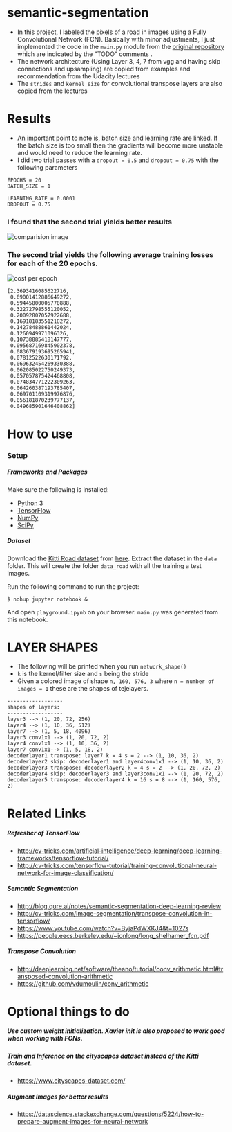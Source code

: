 # semantic-segmentation
- In this project, I labeled the pixels of a road in images using a Fully Convolutional Network (FCN).
Basically with minor adjustments, I just implemented the code in the `main.py` module  from the
[original repository](https://github.com/udacity/CarND-Semantic-Segmentation/)
which are indicated by the "TODO" comments . 
- The network architecture (Using Layer 3, 4, 7 from vgg and having skip connections and upsampling)
are copied from examples and recommendation from the Udacity lectures
- The `strides` and `kernel_size` for convolutional transpose layers are also copied from the lectures

# Results
- An important point to note is, batch size and learning rate are linked. If the batch size is too small then the gradients will become more unstable and would need to reduce the learning rate.
- I did two trial passes with a `dropout = 0.5` and `dropout = 0.75`  with the following parameters

```
EPOCHS = 20
BATCH_SIZE = 1

LEARNING_RATE = 0.0001
DROPOUT = 0.75
```
### I found that the second trial yields better results 
![comparision image](https://github.com/mithi/semantic-segmentation/blob/master/comparison_img.png)

### The second trial yields the following average training losses for each of the 20 epochs. 
![cost per epoch](https://github.com/mithi/semantic-segmentation/blob/master/cost_per_epoch.png)
```
[2.3693416085622716,
 0.69001412886649272,
 0.59445800005770888,
 0.32272798555120052,
 0.20092807057922688,
 0.16918183551218272,
 0.14278488861442024,
 0.1260949971096326,
 0.10738885418147777,
 0.095687169845902378,
 0.083679193695265941,
 0.07812522630171792,
 0.069632454269330388,
 0.062085022750249373,
 0.057057875424468808,
 0.074834771222309263,
 0.064260387193785407,
 0.069701109319976876,
 0.056181870239777137,
 0.049685901646408862]
```

# How to use

### Setup
##### Frameworks and Packages
Make sure the following is installed:
 - [Python 3](https://www.python.org/)
 - [TensorFlow](https://www.tensorflow.org/)
 - [NumPy](http://www.numpy.org/)
 - [SciPy](https://www.scipy.org/)

##### Dataset
Download the [Kitti Road dataset](http://www.cvlibs.net/datasets/kitti/eval_road.php) from [here](http://www.cvlibs.net/download.php?file=data_road.zip).  Extract the dataset in the `data` folder.  This will create the folder `data_road` with all the training a test images.

Run the following command to run the project:
```
$ nohup jupyter notebook &
```
And open `playground.ipynb` on your browser. `main.py` was generated from this notebook. 

# LAYER SHAPES

- The following will be printed when you run `network_shape()`
- `k` is the kernel/filter size and `s` being the stride
- Given a colored image of shape `n, 160, 576, 3` where `n = number of images = 1` these are the shapes of tejelayers.
```
------------------
shapes of layers:
------------------
layer3 --> (1, 20, 72, 256)
layer4 --> (1, 10, 36, 512)
layer7 --> (1, 5, 18, 4096)
layer3 conv1x1 --> (1, 20, 72, 2)
layer4 conv1x1 --> (1, 10, 36, 2)
layer7 conv1x1--> (1, 5, 18, 2)
decoderlayer1 transpose: layer7 k = 4 s = 2 --> (1, 10, 36, 2)
decoderlayer2 skip: decoderlayer1 and layer4conv1x1 --> (1, 10, 36, 2)
decoderlayer3 transpose: decoderlayer2 k = 4 s = 2 --> (1, 20, 72, 2)
decoderlayer4 skip: decoderlayer3 and layer3conv1x1 --> (1, 20, 72, 2)
decoderlayer5 transpose: decoderlayer4 k = 16 s = 8 --> (1, 160, 576, 2)
```

# Related Links

##### Refresher of TensorFlow
- http://cv-tricks.com/artificial-intelligence/deep-learning/deep-learning-frameworks/tensorflow-tutorial/
- http://cv-tricks.com/tensorflow-tutorial/training-convolutional-neural-network-for-image-classification/

##### Semantic Segmentation
- http://blog.qure.ai/notes/semantic-segmentation-deep-learning-review
- http://cv-tricks.com/image-segmentation/transpose-convolution-in-tensorflow/
- https://www.youtube.com/watch?v=ByjaPdWXKJ4&t=1027s
- https://people.eecs.berkeley.edu/~jonlong/long_shelhamer_fcn.pdf

##### Transpose Convolution  
- http://deeplearning.net/software/theano/tutorial/conv_arithmetic.html#transposed-convolution-arithmetic
- https://github.com/vdumoulin/conv_arithmetic

# Optional things to do
##### Use custom weight initialization. Xavier init is also proposed to work good when working with FCNs.
##### Train and Inference on the cityscapes dataset instead of the Kitti dataset.
- https://www.cityscapes-dataset.com/

##### Augment Images for better results
- https://datascience.stackexchange.com/questions/5224/how-to-prepare-augment-images-for-neural-network


